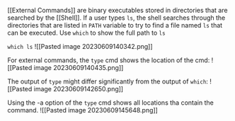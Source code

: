 [[External Commands]] are binary executables stored in directories that are searched by the [[Shell]]. If a user types `ls`, the shell searches through the directories that are listed in  `PATH` variable to try to find a file named `ls` that can be executed. 
Use `which` to show the full path to `ls`

`which ls` 
![[Pasted image 20230609140342.png]]

For external commands, the `type` cmd shows the location of the cmd:
![[Pasted image 20230609140435.png]]

The output of `type` might differ significantly from the output of `which`:
![[Pasted image 20230609142650.png]]

Using the -a option of the `type` cmd shows all locations tha contain the command.
![[Pasted image 20230609145648.png]]

